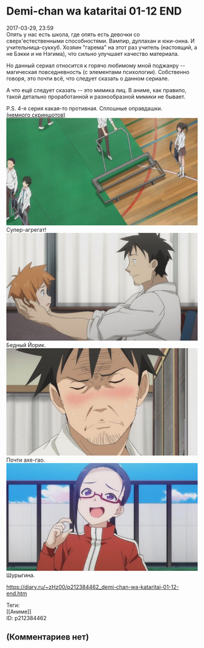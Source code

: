 Demi-chan wa kataritai 01-12 END
================================

  
2017-03-29, 23:59  
 Опять у нас есть школа, где опять есть девочки со сверх'естественными способностями. Вампир, дуллахан и юки-онна. И учительница-суккуб. Хозяин "гарема" на этот раз учитель (настоящий, а не Бэкки и не Нэгима), что сильно улучшает качество материала.   
   
 Но данный сериал относится к горячо любимому мной поджанру -- магическая повседневность (с элементами психологии). Собственно говоря, это почти всё, что следует сказать о данном сериале.   
   
 А что ещё следует сказать -- это мимика лиц. В аниме, как правило, такой детально проработанной и разнообразной мимики не бывает.   
   
 P.S. 4-я серия какая-то противная. Сплошные оправдашки.   
  [(немного скриншотов)](https://zHz00.diary.ru/p212384462.htm?index=1#linkmore212384462m1)       
  [![](pics/AeORSWfl.jpg)](http://i.imgur.com/AeORSWf.jpg)    
 Супер-агрегат!   
  [![](pics/4Vij9xtl.png)](http://i.imgur.com/4Vij9xt.png)    
 Бедный Йорик.   
  [![](pics/Gn1AJgpl.jpg)](http://i.imgur.com/Gn1AJgp.jpg)    
 Почти ахе-гао.   
  [![](pics/pVNFTu2l.jpg)](http://i.imgur.com/pVNFTu2.jpg)    
 Шурыгина.   
      
  
<https://diary.ru/~zHz00/p212384462_demi-chan-wa-kataritai-01-12-end.htm>  
  
Теги:  
[[Аниме]]  
ID: p212384462  


(Комментариев нет)
------------------